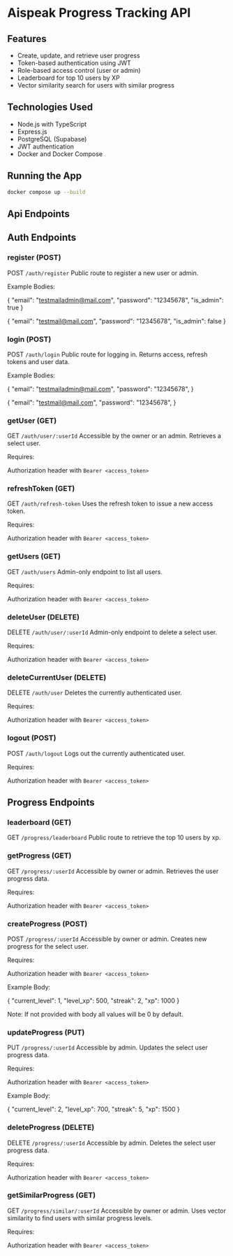 # Aispeak Progress Tracking API

## Features

- Create, update, and retrieve user progress
- Token-based authentication using JWT
- Role-based access control (user or admin)
- Leaderboard for top 10 users by XP
- Vector similarity search for users with similar progress

## Technologies Used

- Node.js with TypeScript
- Express.js
- PostgreSQL (Supabase)
- JWT authentication
- Docker and Docker Compose


## Running the App

```bash
docker compose up --build
```

## Api Endpoints

## Auth Endpoints

### register (POST)

POST `/auth/register` 
Public route to register a new user or admin.

Example Bodies:

{
  "email": "testmailadmin@mail.com",
  "password": "12345678",
  "is_admin": true
}

{
  "email": "testmail@mail.com",
  "password": "12345678",
  "is_admin": false
}

### login (POST)

POST `/auth/login`
Public route for logging in. Returns access, refresh tokens and user data.

Example Bodies:

{
  "email": "testmailadmin@mail.com",
  "password": "12345678",
}

{
  "email": "testmail@mail.com",
  "password": "12345678",
}

### getUser (GET)

GET `/auth/user/:userId`
Accessible by the owner or an admin. Retrieves a select user.

Requires:

Authorization header with `Bearer <access_token>`

### refreshToken (GET)

GET `/auth/refresh-token`
Uses the refresh token to issue a new access token.

Requires:

Authorization header with `Bearer <access_token>`

### getUsers (GET)

GET `/auth/users`
Admin-only endpoint to list all users.

Requires:

Authorization header with `Bearer <access_token>`


### deleteUser (DELETE)

DELETE `/auth/user/:userId`
Admin-only endpoint to delete a select user.

Requires:

Authorization header with `Bearer <access_token>`

### deleteCurrentUser (DELETE)

DELETE `/auth/user`
Deletes the currently authenticated user.

Requires:

Authorization header with `Bearer <access_token>`

### logout (POST)

POST `/auth/logout`
Logs out the currently authenticated user.

Requires:

Authorization header with `Bearer <access_token>`

## Progress Endpoints

### leaderboard (GET)

GET `/progress/leaderboard`
Public route to retrieve the top 10 users by xp.

### getProgress (GET)

GET `/progress/:userId`
Accessible by owner or admin. Retrieves the user progress data.

Requires:

Authorization header with `Bearer <access_token>`

### createProgress (POST)

POST `/progress/:userId`
Accessible by owner or admin. Creates new progress for the select user.

Requires:

Authorization header with `Bearer <access_token>`

Example Body:

{
  "current_level": 1,
  "level_xp": 500,
  "streak": 2,
  "xp": 1000
}

Note: If not provided with body all values will be 0 by default.

### updateProgress (PUT)

PUT `/progress/:userId`
Accessible by admin. Updates the select user progress data.

Requires:

Authorization header with `Bearer <access_token>`

Example Body:

{
  "current_level": 2,
  "level_xp": 700,
  "streak": 5,
  "xp": 1500
}

### deleteProgress (DELETE)

DELETE `/progress/:userId`
Accessible by admin. Deletes the select user progress data.

Requires:

Authorization header with `Bearer <access_token>`

### getSimilarProgress (GET)

GET `/progress/similar/:userId`
Accessible by owner or admin. Uses vector similarity to find users with similar progress levels.

Requires:

Authorization header with `Bearer <access_token>`
